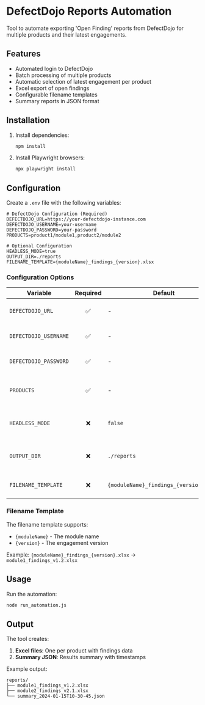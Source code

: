 # DefectDojo Reports Automation

Tool to automate exporting 'Open Finding' reports from DefectDojo for multiple products and their latest engagements.

## Features

- Automated login to DefectDojo
- Batch processing of multiple products
- Automatic selection of latest engagement per product
- Excel export of open findings
- Configurable filename templates
- Summary reports in JSON format

## Installation

1. Install dependencies:
   ```bash
   npm install
   ```

2. Install Playwright browsers:
   ```bash
   npx playwright install
   ```

## Configuration

Create a `.env` file with the following variables:

```env
# DefectDojo Configuration (Required)
DEFECTDOJO_URL=https://your-defectdojo-instance.com
DEFECTDOJO_USERNAME=your-username
DEFECTDOJO_PASSWORD=your-password
PRODUCTS=product1/module1,product2/module2

# Optional Configuration
HEADLESS_MODE=true
OUTPUT_DIR=./reports
FILENAME_TEMPLATE={moduleName}_findings_{version}.xlsx
```

### Configuration Options

| Variable               | Required | Default                              | Description                          |
|------------------------|:--------:|--------------------------------------|--------------------------------------|
| `DEFECTDOJO_URL`       |    ✅    | -                                    | URL of your DefectDojo instance      |
| `DEFECTDOJO_USERNAME`  |    ✅    | -                                    | Your DefectDojo username             |
| `DEFECTDOJO_PASSWORD`  |    ✅    | -                                    | Your DefectDojo password             |
| `PRODUCTS`             |    ✅    | -                                    | Comma-separated list of products     |
| `HEADLESS_MODE`        |    ❌    | `false`                              | Run browser in headless mode        |
| `OUTPUT_DIR`           |    ❌    | `./reports`                          | Directory for exported files        |
| `FILENAME_TEMPLATE`    |    ❌    | `{moduleName}_findings_{version}.xlsx` | Template for output filenames       |

### Filename Template

The filename template supports:
- `{moduleName}` - The module name
- `{version}` - The engagement version

Example: `{moduleName}_findings_{version}.xlsx` → `module1_findings_v1.2.xlsx`

## Usage

Run the automation:
```bash
node run_automation.js
```

## Output

The tool creates:
1. **Excel files**: One per product with findings data
2. **Summary JSON**: Results summary with timestamps

Example output:
```
reports/
├── module1_findings_v1.2.xlsx
├── module2_findings_v2.1.xlsx
└── summary_2024-01-15T10-30-45.json
```